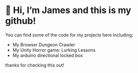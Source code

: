 # 👋 Hi, I’m James and this is my github! 
You can find some of the code for my projects here including:
- My Browser Dungeon Crawler
- My Unity Horror game: Lurking Lessons
- My arduino directional locked box

thanks for checking this out!
